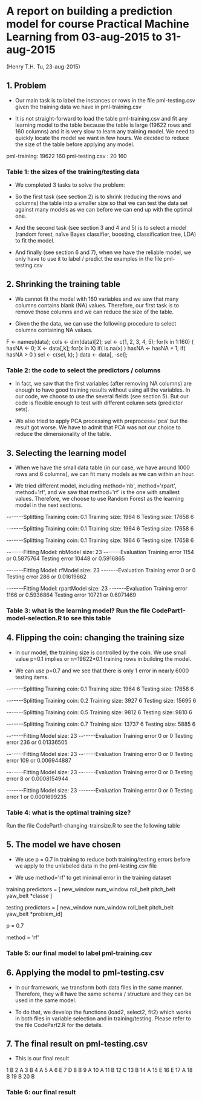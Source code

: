 # A report on building a prediction model for course Practical Machine Learning from 03-aug-2015 to 31-aug-2015
(Henry T.H. Tu, 23-aug-2015)

## 1. Problem
+ Our main task is to label the instances or rows in the file pml-testing.csv given the training data we have in pml-training.csv

+ It is not straight-forward to load the table pml-training.csv and fit any learning model to the table because the table is large (19622 rows and 160 columns) and it is very slow to learn any training model. We need to quickly locate the model we want in few hours. We decided to reduce the size of the table before applying any model.

pml-training:  19622 160
pml-testing.csv :  20 160
 
### Table 1: the sizes of the training/testing data
 

+ We completed 3 tasks to solve the problem:

+ So the first task (see section 2) is to shrink (reducing the rows and columns) the table into a smaller size so that we can test the data set against many models as we can before we can end up with the optimal one.

+ And the second task (see section 3 and 4 and 5) is to select a model (random forest, naïve Bayes classifier, boosting, classification tree, LDA) to fit the model.

+ And finally (see section 6 and 7), when we have the reliable model, we only have to use it to label / predict the examples in the file pml-testing.csv

 

## 2. Shrinking the training table
+ We cannot fit the model with 160 variables and we saw that many columns contains blank (NA) values. Therefore, our first task is to remove those columns and we can reduce the size of the table.

+ Given the the data, we can use the following procedure to select columns containing NA values.

F <- names(data); cols <- dim(data)[2];
sel <- c(1, 2, 3, 4, 5);
for(k in 1:160)
{
                   hasNA <- 0; X <- data[,k];
                   for(x in X) if( is.na(x) ) hasNA <- hasNA + 1;
                   if( hasNA > 0 ) sel <- c(sel, k);
}
data <- data[, -sel];
### Table 2: the code to select the predictors / columns
+ In fact, we saw that the first variables (after removing NA columns) are enough to have good training results without using all the variables. In our code, we choose to use the several fields (see section 5). But our code is flexible enough to test with different column sets (predictor sets).

+ We also tried to apply PCA processing with preprocess='pca' but the result got worse. We have to admit that PCA was not our choice to reduce the dimensionality of the table.

 

## 3. Selecting the learning model
+ When we have the small data table (in our case, we have around 1000 rows and 6 columns), we can fit many models as we can within an hour.

+ We tried different model, including method='nb', method='rpart', method='rf', and we saw that method='rf' is the one with smallest values. Therefore, we choose to use Random Forest as the learning model in the next sections.

-------Splitting
Training coin:  0.1
Training size:  1964 6
Testing size:  17658 6
 
-------Splitting
Training coin:  0.1
Training size:  1964 6
Testing size:  17658 6
 
-------Splitting
Training coin:  0.1
Training size:  1964 6
Testing size:  17658 6
 
-------Fitting
Model:  nbModel size:  23
-------Evaluation
Training error 1154  or  0.5875764
Testing error 10448  or  0.5916865
 
-------Fitting
Model:  rfModel size:  23
-------Evaluation
Training error 0  or  0
Testing error 286  or  0.01619662
 
-------Fitting
Model:  rpartModel size:  23
-------Evaluation
Training error 1166  or  0.5936864
Testing error 10721  or  0.6071469
 
### Table 3: what is the learning model? Run the file CodePart1-model-selection.R to see this table
 

##  4. Flipping the coin: changing the training size
+ In our model, the training size is controlled by the coin. We use small value p=0.1 implies or n=19622*0.1 training rows in building the model.

+ We can use p=0.7 and we see that there is only 1 error in nearly 6000 testing items.

-------Splitting
Training coin:  0.1
Training size:  1964 6
Testing size:  17658 6
 
-------Splitting
Training coin:  0.2
Training size:  3927 6
Testing size:  15695 6
 
-------Splitting
Training coin:  0.5
Training size:  9812 6
Testing size:  9810 6
 
-------Splitting
Training coin:  0.7
Training size:  13737 6
Testing size:  5885 6
 
-------Fitting
Model size:  23
-------Evaluation
Training error 0  or  0
Testing error 236  or  0.01336505
 
-------Fitting
Model size:  23
-------Evaluation
Training error 0  or  0
Testing error 109  or  0.006944887
 
-------Fitting
Model size:  23
-------Evaluation
Training error 0  or  0
Testing error 8  or  0.0008154944
 
-------Fitting
Model size:  23
-------Evaluation
Training error 0  or  0
Testing error 1  or  0.0001699235
 
###  Table 4: what is the optimal training size?
 
Run the file CodePart1-changing-trainsize.R to see the following table
 

 

##  5. The model we have chosen
+ We use p = 0.7 in training to reduce both training/testing errors before we apply to the unlabeled data in the pml-testing.csv file

+ We use method='rf' to get minimal error in the training dataset

training predictors =  [ new_window num_window roll_belt pitch_belt yaw_belt *classe ]
 
testing predictors =  [ new_window num_window roll_belt pitch_belt yaw_belt *problem_id]
 
p = 0.7
 
method = 'rf'
###  Table 5: our final model to label pml-training.csv
 

 

 

 

 

##  6. Applying the model to pml-testing.csv
+ In our framework, we transform both data files in the same manner. Therefore, they will have the same schema / structure and they can be used in the same model.

+ To do that, we develop the functions (load2, select2, fit2) which works in both files in variable selection and in training/testing. Please refer to the file CodePart2.R for the details.

 

## 7. The final result on pml-testing.csv
+ This is our final result

1             B
2             A
3             B
4             A
5             A
6             E
7             D
8             B
9             A
10           A
11           B
12           C
13           B
14           A
15           E
16           E
17           A
18           B
19           B
20           B
### Table 6: our final result
 

 

 

 

 

 

 

 
